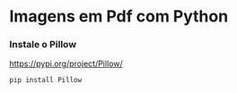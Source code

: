 #  Imagens em Pdf com Python

### Instale o Pillow

https://pypi.org/project/Pillow/

```
pip install Pillow
```
